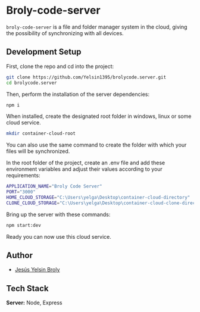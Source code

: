 
# Broly-code-server

`broly-code-server` is a file and folder manager system in the cloud, giving the possibility of synchronizing with all devices.

## Development Setup

First, clone the repo and cd into the project:
```bash
git clone https://github.com/Yelsin1395/brolycode.server.git
cd brolycode.server
```
Then, perform the installation of the server dependencies:
```bash
npm i
```
When installed, create the designated root folder in windows, linux or some cloud service.
```bash
mkdir container-cloud-root
```
You can also use the same command to create the folder with which your files will be synchronized.

In the root folder of the project, create an .env file and add these environment variables and adjust their values ​​according to your requirements:

```bash
APPLICATION_NAME="Broly Code Server"
PORT="3000"
HOME_CLOUD_STORAGE="C:\Users\yelga\Desktop\container-cloud-directory"
CLONE_CLOUD_STORAGE="C:\Users\yelga\Desktop\container-cloud-clone-directory"
```
Bring up the server with these commands:
```bash
npm start:dev
```
Ready you can now use this cloud service.

## Author
- [Jesús Yelsin Broly](https://github.com/Yelsin1395)
## Tech Stack

**Server:** Node, Express

